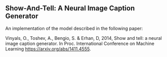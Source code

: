 ## Show-And-Tell: A Neural Image Caption Generator

An implementation of the model described in the following paper:

Vinyals, O., Toshev, A., Bengio, S. & Erhan, D, 2014, Show and tell: a neural image caption generator. In Proc. International Conference on Machine Learning https://arxiv.org/abs/1411.4555.

